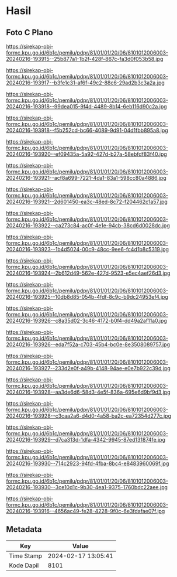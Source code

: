 # Hasil

## Foto C Plano

https://sirekap-obj-formc.kpu.go.id/6b1c/pemilu/pdpr/81/01/01/20/06/8101012006003-20240216-193915--25b877a1-1b2f-428f-867c-fa3d0f053b58.jpg

https://sirekap-obj-formc.kpu.go.id/6b1c/pemilu/pdpr/81/01/01/20/06/8101012006003-20240216-193917--b3fe1c31-af6f-49c2-88c6-29ad2b3c3a2a.jpg

https://sirekap-obj-formc.kpu.go.id/6b1c/pemilu/pdpr/81/01/01/20/06/8101012006003-20240216-193918--99dea015-9f4d-4489-8b14-6eb116d90c2a.jpg

https://sirekap-obj-formc.kpu.go.id/6b1c/pemilu/pdpr/81/01/01/20/06/8101012006003-20240216-193918--f5b252cd-bc66-4089-9d91-04d1fbb895a8.jpg

https://sirekap-obj-formc.kpu.go.id/6b1c/pemilu/pdpr/81/01/01/20/06/8101012006003-20240216-193920--ef09435a-5a92-427d-b27a-58ebfdf83f40.jpg

https://sirekap-obj-formc.kpu.go.id/6b1c/pemilu/pdpr/81/01/01/20/06/8101012006003-20240216-193921--acf8a699-7221-4da1-83a1-598cc80a4886.jpg

https://sirekap-obj-formc.kpu.go.id/6b1c/pemilu/pdpr/81/01/01/20/06/8101012006003-20240216-193921--2d601450-ea3c-48ed-8c72-f204462c1a57.jpg

https://sirekap-obj-formc.kpu.go.id/6b1c/pemilu/pdpr/81/01/01/20/06/8101012006003-20240216-193922--ca273c84-ac0f-4e1e-94cb-38cd6d0028dc.jpg

https://sirekap-obj-formc.kpu.go.id/6b1c/pemilu/pdpr/81/01/01/20/06/8101012006003-20240216-193923--1b4d5024-00c9-48cc-9ee6-fc4d1b8c5319.jpg

https://sirekap-obj-formc.kpu.go.id/6b1c/pemilu/pdpr/81/01/01/20/06/8101012006003-20240216-193924--2b612d49-562e-427d-9523-e5ec4aef26d3.jpg

https://sirekap-obj-formc.kpu.go.id/6b1c/pemilu/pdpr/81/01/01/20/06/8101012006003-20240216-193925--10db8d85-054b-4fdf-8c9c-b9dc24953ef4.jpg

https://sirekap-obj-formc.kpu.go.id/6b1c/pemilu/pdpr/81/01/01/20/06/8101012006003-20240216-193926--c8a35d02-3c46-4172-b0f4-dd49a2af11a0.jpg

https://sirekap-obj-formc.kpu.go.id/6b1c/pemilu/pdpr/81/01/01/20/06/8101012006003-20240216-193926--eda7f52a-c703-45b4-bc0e-8e3508089757.jpg

https://sirekap-obj-formc.kpu.go.id/6b1c/pemilu/pdpr/81/01/01/20/06/8101012006003-20240216-193927--233d2e0f-a49b-4148-94ae-e0e7b922c39d.jpg

https://sirekap-obj-formc.kpu.go.id/6b1c/pemilu/pdpr/81/01/01/20/06/8101012006003-20240216-193928--aa3de6d6-58d3-4e5f-836a-695e6d9bf9d3.jpg

https://sirekap-obj-formc.kpu.go.id/6b1c/pemilu/pdpr/81/01/01/20/06/8101012006003-20240216-193928--c3caa2a6-d4d0-4a58-ba2c-ea72354d277c.jpg

https://sirekap-obj-formc.kpu.go.id/6b1c/pemilu/pdpr/81/01/01/20/06/8101012006003-20240216-193929--d7ca313d-1dfa-4342-9945-87ed131874fe.jpg

https://sirekap-obj-formc.kpu.go.id/6b1c/pemilu/pdpr/81/01/01/20/06/8101012006003-20240216-193930--714c2923-94fd-4fba-8bc4-e8483960069f.jpg

https://sirekap-obj-formc.kpu.go.id/6b1c/pemilu/pdpr/81/01/01/20/06/8101012006003-20240216-193930--3ce10d1c-9b30-4ea1-9375-1760bdc22aee.jpg

https://sirekap-obj-formc.kpu.go.id/6b1c/pemilu/pdpr/81/01/01/20/06/8101012006003-20240216-193916--4656ac49-fe28-4228-9f0c-6e3fdafae07f.jpg


## Metadata

| Key        | Value               |
| ---------- | ------------------- |
| Time Stamp | 2024-02-17 13:05:41 |
| Kode Dapil | 8101                |



